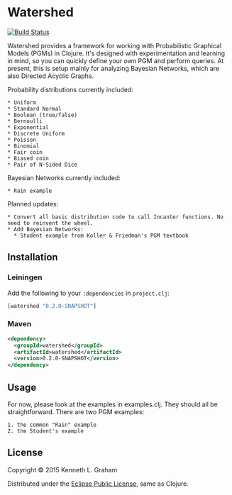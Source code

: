 # Watershed

[![Build Status](https://travis-ci.org/klgraham/watershed.svg?branch=master)](https://travis-ci.org/klgraham/watershed)

Watershed provides a framework for working with Probabilistic Graphical
Models (PGMs) in Clojure. It's designed with experimentation and learning in
mind, so you can quickly define your own PGM and perform queries. At
present, this is setup mainly for analyzing Bayesian Networks, which are also
Directed Acyclic Graphs.

Probability distributions currently included:

	* Uniform
	* Standard Normal
	* Boolean (true/false)
	* Bernoulli
	* Exponential
	* Discrete Uniform
	* Poisson
	* Binomial
	* Fair coin
	* Biased coin
	* Pair of N-Sided Dice

Bayesian Networks currently included:

	* Rain example

Planned updates:

    * Convert all basic distribution code to call Incanter functions. No need to reinvent the wheel.
    * Add Bayesian Networks:
      * Student example from Koller & Friedman's PGM textbook


## Installation

### Leiningen

Add the following to your `:dependencies` in `project.clj`:

```clj
[watershed "0.2.0-SNAPSHOT"]
```

### Maven

```xml
<dependency>
  <groupId>watershed</groupId>
  <artifactId>watershed</artifactId>
  <version>0.2.0-SNAPSHOT</version>
</dependency>
```

## Usage

For now, please look at the examples in examples.clj. They should all be
straightforward. There are two PGM examples:

	1. the common "Rain" example
	2. the Student's example


## License

Copyright © 2015 Kenneth L. Graham

Distributed under the [Eclipse Public License](http://www.eclipse.org/legal/epl-v10.html), same as Clojure.
